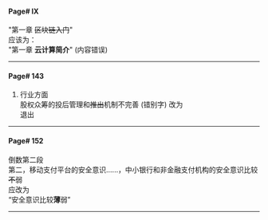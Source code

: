 #### Page# IX
 "第一章 ~~区块链入门~~"  
应该为：  
"第一章 **云计算简介**"  (内容错误)  
___  

#### Page# 143
1. 行业方面  
股权众筹的投后管理和~~推出~~机制不完善 (错别字)
改为  
退出
___

#### Page# 152
倒数第二段  
第二，移动支付平台的安全意识......，中小银行和非金融支付机构的安全意识比较~~不~~弱  
应改为  
“安全意识比较**薄**弱”
___ 


